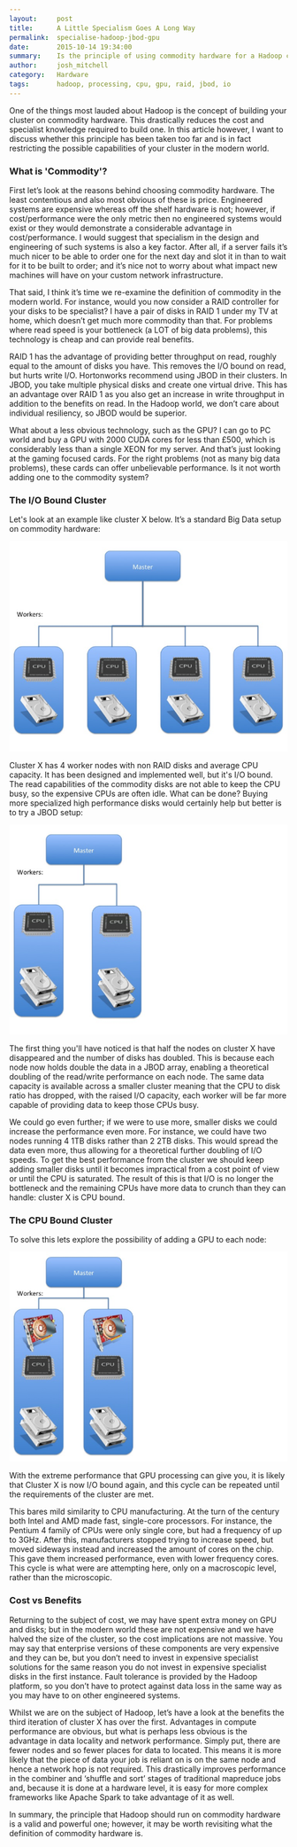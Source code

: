 ```yaml
---
layout:     post
title:      A Little Specialism Goes A Long Way
permalink:  specialise-hadoop-jbod-gpu
date:       2015-10-14 19:34:00
summary:    Is the principle of using commodity hardware for a Hadoop cluster over-valued? Recognising the value of some specialised hardware can provide significant benefits.
author:     josh_mitchell
category:   Hardware
tags:       hadoop, processing, cpu, gpu, raid, jbod, io
---
```


One of the things most lauded about Hadoop is the concept of building your cluster on commodity hardware. This drastically reduces the cost and specialist knowledge required to build one. In this article however, I want to discuss whether this principle has been taken too far and is in fact restricting the possible capabilities of your cluster in the modern world.

### What is 'Commodity'?

First let’s look at the reasons behind choosing commodity hardware. The least contentious and also most obvious of these is price. Engineered systems are expensive whereas off the shelf hardware is not; however, if cost/performance were the only metric then no engineered systems would exist or they would demonstrate a considerable advantage in cost/performance. I would suggest that specialism in the design and engineering of such systems is also a key factor. After all, if a server fails it’s much nicer to be able to order one for the next day and slot it in than to wait for it to be built to order; and it’s nice not to worry about what impact new machines will have on your custom network infrastructure.

That said, I think it’s time we re-examine the definition of commodity in the modern world. For instance, would you now consider a RAID controller for your disks to be specialist? I have a pair of disks in RAID 1 under my TV at home, which doesn’t get much more commodity than that. For problems where read speed is your bottleneck (a LOT of big data problems), this technology is cheap and can provide real benefits.

RAID 1 has the advantage of providing better throughput on read, roughly equal to the amount of disks you have. This removes the I/O bound on read, but hurts write I/O. Hortonworks recommend using JBOD in their clusters. In JBOD, you take multiple physical disks and create one virtual drive. This has an advantage over RAID 1 as you also get an increase in write throughput in addition to the benefits on read. In the Hadoop world, we don’t care about individual resiliency, so JBOD would be superior.

What about a less obvious technology, such as the GPU? I can go to PC world and buy a GPU with 2000 CUDA cores for less than £500, which is considerably less than a single XEON for my server. And that’s just looking at the gaming focused cards. For the right problems (not as many big data problems), these cards can offer unbelievable performance. Is it not worth adding one to the commodity system?

### The I/O Bound Cluster

Let's look at an example like cluster X below. It’s a standard Big Data setup on commodity hardware:

![Standard Cluster](/images/specialise-hadoop-1.png)

Cluster X has 4 worker nodes with non RAID disks and average CPU capacity. It has been designed and implemented well, but it's I/O bound. The read capabilities of the commodity disks are not able to keep the CPU busy, so the expensive CPUs are often idle. What can be done? Buying more specialized high performance disks would certainly help but better is to try a JBOD setup:

![JBOD Cluster](/images/specialise-hadoop-2.png)

The first thing you'll have noticed is that half the nodes on cluster X have disappeared and the number of disks has doubled. This is because each node now holds double the data in a JBOD array, enabling a theoretical doubling of the read/write performance on each node. The same data capacity is available across a smaller cluster meaning that the CPU to disk ratio has dropped, with the raised I/O capacity, each worker will be far more capable of providing data to keep those CPUs busy.

We could go even further; if we were to use more, smaller disks we could increase the performance even more. For instance, we could have two nodes running 4 1TB disks rather than 2 2TB disks. This would spread the data even more, thus allowing for a theoretical further doubling of I/O speeds. To get the best performance from the cluster we should keep adding smaller disks until it becomes impractical from a cost point of view or until the CPU is saturated.
The result of this is that I/O is no longer the bottleneck and the remaining CPUs have more data to crunch than they can handle: cluster X is CPU bound.

### The CPU Bound Cluster

To solve this lets explore the possibility of adding a GPU to each node:

![GPU Cluster](/images/specialise-hadoop-3.png)

With the extreme performance that GPU processing can give you, it is likely that Cluster X is now I/O bound again, and this cycle can be repeated until the requirements of the cluster are met.

This bares mild similarity to CPU manufacturing. At the turn of the century both Intel and AMD made fast, single-core processors. For instance, the Pentium 4 family of CPUs were only single core, but had a frequency of up to 3GHz. After this, manufacturers stopped trying to increase speed, but moved sideways instead and increased the amount of cores on the chip. This gave them increased performance, even with lower frequency cores. This cycle is what were are attempting here, only on a macroscopic level, rather than the microscopic.

### Cost vs Benefits

Returning to the subject of cost, we may have spent extra money on GPU and disks; but in the modern world these are not expensive and we have halved the size of the cluster, so the cost implications are not massive. You may say that enterprise versions of these components are very expensive and they can be, but you don’t need to invest in expensive specialist solutions for the same reason you do not invest in expensive specialist disks in the first instance. Fault tolerance is provided by the Hadoop platform, so you don’t have to protect against data loss in the same way as you may have to on other engineered systems.

Whilst we are on the subject of Hadoop, let’s have a look at the benefits the third iteration of cluster X has over the first. Advantages in compute performance are obvious, but what is perhaps less obvious is the advantage in data locality and network performance. Simply put, there are fewer nodes and so fewer places for data to located. This means it is more likely that the piece of data your job is reliant on is on the same node and hence a network hop is not required. This drastically improves performance in the combiner and ‘shuffle and sort’ stages of traditional mapreduce jobs and, because it is done at a hardware level, it is easy for more complex frameworks like Apache Spark to take advantage of it as well.

In summary, the principle that Hadoop should run on commodity hardware is a valid and powerful one; however, it may be worth revisiting what the definition of commodity hardware is.
